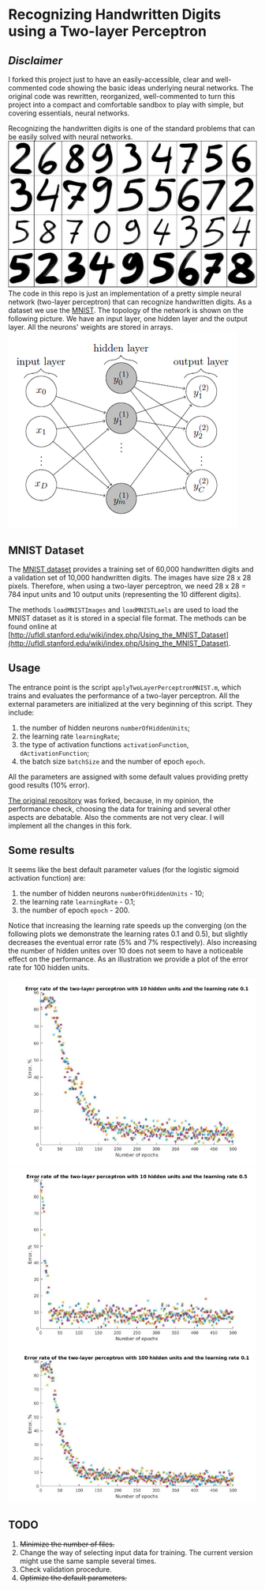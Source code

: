 # Recognizing Handwritten Digits using a Two-layer Perceptron

## *Disclaimer* 
I forked this project just to have an easily-accessible, clear and well-commented code showing the basic ideas underlying neural networks. The original code was rewritten, reorganized, well-commented to turn this project into a compact and comfortable sandbox to play with simple, but covering essentials, neural networks.

Recognizing the handwritten digits is one of the standard problems that can be easily solved with neural networks. 
![HandwrittenDigits](pictures/handwritten_digits.jpg)
The code in this repo is just an implementation of a pretty simple neural network (two-layer perceptron) that can recognize handwritten digits. As a dataset we use the [MNIST](http://yann.lecun.com/exdb/mnist/). The topology of the network is shown on the following picture. We have an input layer, one hidden layer and the output layer. All the neurons' weights are stored in arrays. ![Topology](pictures/Two-layer-Perceptron.png)

## MNIST Dataset

The [MNIST dataset](http://yann.lecun.com/exdb/mnist/) provides a training set of 60,000 handwritten digits and a validation set of 10,000 handwritten digits. The images have size 28 x 28 pixels. Therefore, when using a two-layer perceptron, we need 28 x 28 = 784 input units and 10 output units (representing the 10 different digits).

The methods `loadMNISTImages` and `loadMNISTLaels` are used to load the MNIST dataset as it is stored in a special file format. The methods can be found online at [http://ufldl.stanford.edu/wiki/index.php/Using_the_MNIST_Dataset](http://ufldl.stanford.edu/wiki/index.php/Using_the_MNIST_Dataset).

## Usage

The entrance point is the script `applyTwoLayerPerceptronMNIST.m`, which trains and evaluates the performance of a two-layer perceptron. All the external parameters are initialized at the very beginning of this script. They include:

1. the number of hidden neurons `numberOfHiddenUnits`;
2. the learning rate `learningRate`;
3. the type of activation functions `activationFunction`, `dActivationFunction`;
4. the batch size `batchSize` and the number of epoch `epoch`.

All the parameters are assigned with some default values providing pretty good results (10% error).

[The original repository](https://github.com/davidstutz/matlab-mnist-two-layer-perceptron) was forked, because, in my opinion, the performance check, choosing the data for training and several other aspects are debatable. Also the comments are not very clear. I will implement all the changes in this fork.

## Some results

It seems like the best default parameter values (for the logistic sigmoid activation function) are:

1. the number of hidden neurons `numberOfHiddenUnits` - 10;
2. the learning rate `learningRate` - 0.1;
4. the number of epoch `epoch` - 200.

Notice that increasing the learning rate speeds up the converging (on the following plots we demonstrate the learning rates 0.1 and 0.5), but slightly decreases the eventual error rate (5% and 7% respectively). Also increasing the number of hidden unites over 10 does not seem to have a noticeable effect on the performance. As an illustration we provide a plot of the error rate for 100 hidden units.

![Hid10Learn01](pictures/Hid10Learn01.jpg)
![Hid10Learn05](pictures/Hid10Learn05.jpg)
![Hid100Learn01](pictures/Hid100Learn01.jpg)

## TODO

1. ~~Minimize the number of files.~~
2. Change the way of selecting input data for training. The current version might use the same sample several times.
3. Check validation procedure.
4. ~~Optimize the default parameters.~~

